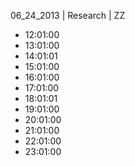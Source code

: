 06_24_2013 | Research | ZZ 
* 12:01:00
* 13:01:00
* 14:01:01
* 15:01:00
* 16:01:00
* 17:01:00
* 18:01:01
* 19:01:00
* 20:01:00
* 21:01:00
* 22:01:00
* 23:01:00
